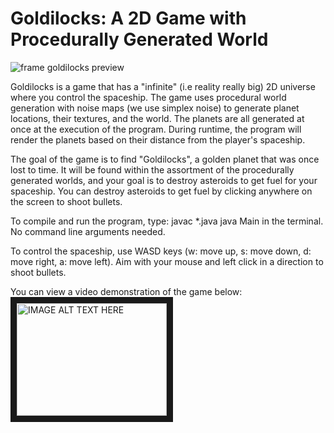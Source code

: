 # Goldilocks: A 2D Game with Procedurally Generated World
![frame goldilocks preview](https://github.com/user-attachments/assets/180f3cd0-25ad-4033-a1d0-043e9cc15961)

Goldilocks is a game that has a "infinite" (i.e reality really big) 2D universe where you control the spaceship. The game uses procedural world generation with noise maps (we use simplex noise) to generate planet locations, their textures, and the world. The planets are all generated at once at the execution of the program. During runtime, the program will render the planets based on their distance from the player's spaceship.

The goal of the game is to find "Goldilocks", a golden planet that was once lost to time. It will be found within the assortment of the procedurally generated worlds, and your goal is to destroy asteroids to get fuel for your spaceship. You can destroy asteroids to get fuel by clicking anywhere on the screen to shoot bullets.

To compile and run the program, type:
javac *.java
java Main
in the terminal. No command line arguments needed.

To control the spaceship, use WASD keys (w: move up, s: move down, d: move right, a: move left). Aim with your mouse and left click in a direction to shoot bullets.

You can view a video demonstration of the game below:
<a href="http://www.youtube.com/watch?feature=player_embedded&v=rhNE35C7s5U
" target="_blank"><img src="http://img.youtube.com/vi/rhNE35C7s5U/0.jpg" 
alt="IMAGE ALT TEXT HERE" width="240" height="180" border="10" /></a>
